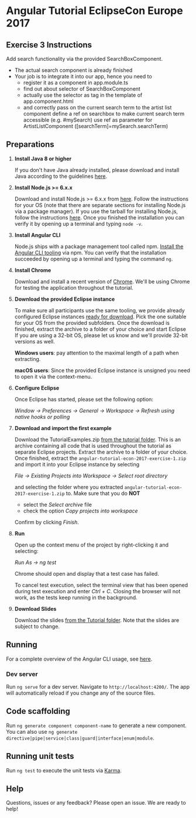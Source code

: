 # Angular Tutorial EclipseCon Europe 2017

## Exercise 3 Instructions

Add search functionality via the provided SearchBoxComponent.

* The actual search component is already finished
* Your job is to integrate it into our app, hence you need to
  * register it as a component in app.module.ts
  * find out about selector of SearchBoxComponent
  * actually use the selector as tag in the template of app.component.html 
  * and correctly pass on the current search term to the artist list component
    define a ref on searchbox to make current search term accessible (e.g. #mySearch)
    use ref as parameter for ArtistListComponent  ([searchTerm]=mySearch.searchTerm)

## Preparations

1. **Install Java 8 or higher**

   If you don't have Java already installed, please download and install Java 
   according to the guidelines 
   [here](https://java.com/en/download/help/download_options.xml). 

2. **Install Node.js >= 6.x.x**

   Download and install Node.js >= 6.x.x from [here](https://nodejs.org/en/download/). 
   Follow the instructions for your OS (note that there are separate sections
   for installing Node.js via a package manager). If you use the tarball for
   installing Node.js, follow the instructions [here](http://www.thegeekstuff.com/2015/10/install-nodejs-npm-linux/).
   Once you finished the installation you can verify it by opening up a terminal 
                                                                                                                                                                                                                                                                                                                                                     and typing `node -v`.

3. **Install Angular CLI**

   Node.js ships with a package management tool called npm. 
   [Install the Angular CLI tooling](https://github.com/angular/angular-cli#installation)
   via npm. You can verify that the installation succeeded by opening up a 
   terminal and typing the command `ng`.

4. **Install Chrome**

   Download and install a recent version of [Chrome](https://www.google.com/chrome/index.html).
   We'll be using Chrome for testing the application throughout the tutorial.

5. **Download the provided Eclipse instance**

   To make sure all participants use the same tooling, we provide already 
   configured Eclipse instances
   [ready for download](https://drive.google.com/drive/folders/0BxhNvfHyeFJsX1U1LUJSVU0tSGs).
   Pick the one suitable for your OS from the provided subfolders.
   Once the download is finished, extract the archive to a folder of your choice and start Eclipse
   If you are using a 32-bit OS, please let us know and we'll provide 32-bit versions as well. 
   
   **Windows users**: pay attention to the maximal length of a path when extracting.
   
   **macOS users**: Since the provided Eclipse instance is unsigned you need to 
   open it via the context-menu.
   
6. **Configure Eclipse**

   Once Eclipse has started, please set the following option: 
   
   *Window → Preferences → General → Workspace → Refresh using native hooks 
   or polling*

7. **Download and import the first example**

   Download the TutorialExamples.zip [from the tutorial folder](https://drive.google.com/drive/folders/0BxhNvfHyeFJsX1U1LUJSVU0tSGs).
   This is an archive containing all code that is used throughout the tutorial 
   as separate Eclipse projects. Extract the archive to a folder of your choice. 
   Once finished, extract the `angular-tutorial-econ-2017-exercise-1.zip` and 
   import it into your Eclipse instance by selecting 
   
   *File → Existing Projects into Workspace → Select root directory*
   
   and selecting the folder where you extracted `angular-tutorial-econ-2017-exercise-1.zip`
   to.  Make sure that you do **NOT**
   
   * select the *Select archive* file 
   * check the option *Copy projects into workspace*
   
   Confirm by clicking *Finish*.

8. **Run**

   Open up the context menu of the project by right-clicking it and selecting:
   
   *Run As → ng test*
   
   Chrome should open and display that a test case has failed.
   
   To cancel test execution, select the terminal view that has been opened during
   test execution and enter *Ctrl + C*. Closing the browser will not work, as 
   the tests keep running in the background.

9. **Download Slides**

   Download the slides [from the Tutorial folder](https://drive.google.com/drive/folders/0BxhNvfHyeFJsX1U1LUJSVU0tSGs).
   Note that the slides are subject to change.

## Running

For a complete overview of the Angular CLI usage, see [here](https://github.com/angular/angular-cli#usage).

### Dev server

Run `ng serve` for a dev server. Navigate to `http://localhost:4200/`. The app will automatically reload if you change any of the source files.

## Code scaffolding

Run `ng generate component component-name` to generate a new component. 
You can also use `ng generate directive|pipe|service|class|guard|interface|enum|module`.

## Running unit tests

Run `ng test` to execute the unit tests via [Karma](https://karma-runner.github.io).

## Help
Questions, issues or any feedback? Please open an issue. We are ready to help!
